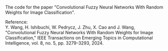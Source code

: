 The code for the paper "Convolutional Fuzzy Neural Networks With Random Weights for Image Classification".

Reference:    
Y. Wang, H. Ishibuchi, W. Pedrycz, J. Zhu, X. Cao and J. Wang, "Convolutional Fuzzy Neural Networks With Random Weights for Image Classification," IEEE Transactions on Emerging Topics in Computational Intelligence, vol. 8, no. 5, pp. 3279-3293, 2024.

